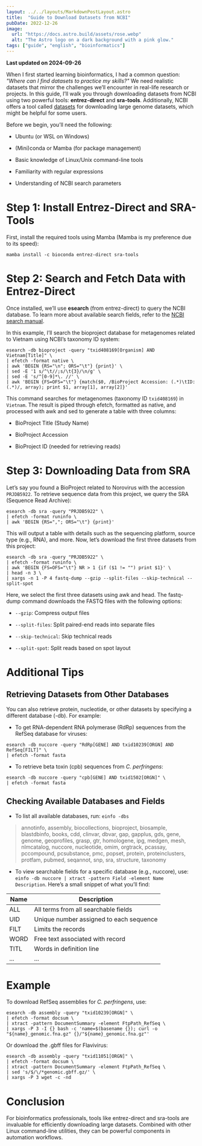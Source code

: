 ```yaml
---
layout: ../../layouts/MarkdownPostLayout.astro
title:  "Guide to Download Datasets from NCBI"
pubDate: 2022-12-26
image:
  url: "https://docs.astro.build/assets/rose.webp"
  alt: "The Astro logo on a dark background with a pink glow."
tags: ["guide", "english", "bioinformatics"]
---
```


**Last updated on 2024-09-26**

When I first started learning bioinformatics, I had a common question: _"Where can I find datasets to practice my skills?"_ We need realistic datasets that mirror the challenges we’ll encounter in real-life research or projects. In this guide, I’ll walk you through downloading datasets from NCBI using two powerful tools: **entrez-direct** and **sra-tools**. Additionally, NCBI offers a tool called [datasets](https://www.ncbi.nlm.nih.gov/datasets/docs/v2/) for downloading large genome datasets, which might be helpful for some users.

Before we begin, you’ll need the following:

* Ubuntu (or WSL on Windows)

* (Mini)conda or Mamba (for package management)

* Basic knowledge of Linux/Unix command-line tools

* Familiarity with regular expressions

* Understanding of NCBI search parameters


# Step 1: Install Entrez-Direct and SRA-Tools

First, install the required tools using Mamba (Mamba is my preference due to its speed):

`mamba install -c bioconda entrez-direct sra-tools`

# Step 2: Search and Fetch Data with Entrez-Direct

Once installed, we’ll use **esearch** (from entrez-direct) to query the NCBI database. To learn more about available search fields, refer to the [NCBI search manual](https://www.ncbi.nlm.nih.gov/books/NBK49540/).

In this example, I’ll search the bioproject database for metagenomes related to Vietnam using NCBI’s taxonomy ID system:

```
esearch -db bioproject -query "txid408169[Organism] AND Vietnam[Title]" \
| efetch -format native \
| awk 'BEGIN {RS="\n"; ORS="\t"} {print}' \
| sed -E '1 s/^\t//;s/\t{3}/\n/g' \
| sed -E 's/^[0-9]*\. //' \
| awk 'BEGIN {FS=OFS="\t"} {match($0, /BioProject Accession: (.*)\tID: (.*)/, array); print $1, array[1], array[2]}'
```

This command searches for metagenomes (taxonomy ID `txid408169`) in `Vietnam`. The result is piped through efetch, formatted as native, and processed with awk and sed to generate a table with three columns:

* BioProject Title (Study Name)

* BioProject Accession

* BioProject ID (needed for retrieving reads)

# Step 3: Downloading Data from SRA

Let’s say you found a BioProject related to Norovirus with the accession `PRJDB5922`. To retrieve sequence data from this project, we query the SRA (Sequence Read Archive):

```
esearch -db sra -query "PRJDB5922" \
| efetch -format runinfo \
| awk 'BEGIN {RS=","; ORS="\t"} {print}'
```
This will output a table with details such as the sequencing platform, source type (e.g., RNA), and more. Now, let’s download the first three datasets from this project:

```
esearch -db sra -query "PRJDB5922" \
| efetch -format runinfo \
| awk 'BEGIN {FS=OFS="\t"} NR > 1 {if ($1 != "") print $1}' \
| head -n 3 \
| xargs -n 1 -P 4 fastq-dump --gzip --split-files --skip-technical --split-spot
```

Here, we select the first three datasets using awk and head. The fastq-dump command downloads the FASTQ files with the following options:

* `--gzip`: Compress output files

* `--split-files`: Split paired-end reads into separate files

* `--skip-technical`: Skip technical reads

* `--split-spot`: Split reads based on spot layout

# Additional Tips

## Retrieving Datasets from Other Databases

You can also retrieve protein, nucleotide, or other datasets by specifying a different database (-db). For example: 

* To get RNA-dependent RNA polymerase (RdRp) sequences from the RefSeq database for viruses:

```
esearch -db nuccore -query "RdRp[GENE] AND txid10239[ORGN] AND RefSeq[FILT]" \
| efetch -format fasta
```

* To retrieve beta toxin (cpb) sequences from _C. perfringens_:

```
esearch -db nuccore -query "cpb[GENE] AND txid1502[ORGN]" \
| efetch -format fasta
```

## Checking Available Databases and Fields

* To list all available databases, run: `einfo -dbs`

>annotinfo, assembly, biocollections, bioproject, biosample, 
>blastdbinfo, books, cdd, clinvar, dbvar, gap, gapplus, gds, 
>gene, genome, geoprofiles, grasp, gtr, homologene, ipg, medgen,
>mesh, nlmcatalog, nuccore, nucleotide, omim, orgtrack, pcassay, 
>pccompound, pcsubstance, pmc, popset, protein, proteinclusters, 
>protfam, pubmed, seqannot, snp, sra, structure, taxonomy

* To view searchable fields for a specific database (e.g., nuccore), use: `einfo -db nuccore | xtract -pattern Field -element Name Description`. Here’s a small snippet of what you’ll find:

|Name|Description|
|---|---|
|ALL|All terms from all searchable fields|
|UID|Unique number assigned to each sequence|
|FILT|Limits the records|
|WORD|Free text associated with record|
|TITL|Words in definition line|
|...|...|

# Example

To download RefSeq assemblies for _C. perfringens_, use:

```
esearch -db assembly -query "txid10239[ORGN]" \
| efetch -format docsum \
| xtract -pattern DocumentSummary -element FtpPath_RefSeq \
| xargs -P 3 -I {} bash -c 'name=$(basename {}); curl -o "${name}_genomic.fna.gz" {}/"${name}_genomic.fna.gz"'
```

Or download the .gbff files for Flavivirus:

```
esearch -db assembly -query "txid11051[ORGN]" \
| efetch -format docsum \
| xtract -pattern DocumentSummary -element FtpPath_RefSeq \
| sed 's/$/\/*genomic.gbff.gz/' \
| xargs -P 3 wget -c -nd
```

# Conclusion

For bioinformatics professionals, tools like entrez-direct and sra-tools are invaluable for efficiently downloading large datasets. Combined with other Linux command-line utilities, they can be powerful components in automation workflows.
